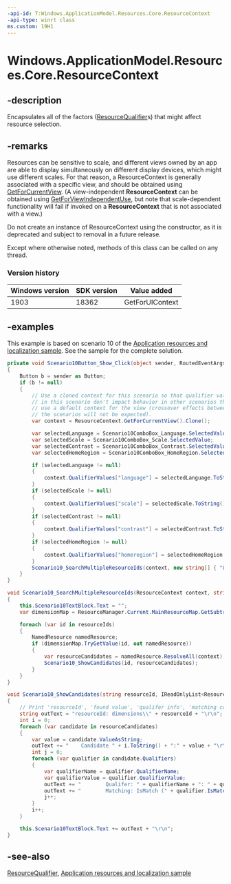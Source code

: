 ```yaml
---
-api-id: T:Windows.ApplicationModel.Resources.Core.ResourceContext
-api-type: winrt class
ms.custom: 19H1
---
```


<!-- Class syntax.
public class ResourceContext : Windows.ApplicationModel.Resources.Core.IResourceContext
-->

# Windows.ApplicationModel.Resources.Core.ResourceContext

## -description
Encapsulates all of the factors ([ResourceQualifier](resourcequalifier.md)s) that might affect resource selection.

## -remarks
Resources can be sensitive to scale, and different views owned by an app are able to display simultaneously on different display devices, which might use different scales. For that reason, a ResourceContext is generally associated with a specific view, and should be obtained using [GetForCurrentView](resourcecontext_getforcurrentview_1363600702.md). (A view-independent **ResourceContext** can be obtained using [GetForViewIndependentUse](resourcecontext_getforviewindependentuse_386169056.md), but note that scale-dependent functionality will fail if invoked on a **ResourceContext** that is not associated with a view.)

Do not create an instance of ResourceContext using the constructor, as it is deprecated and subject to removal in a future release.

Except where otherwise noted, methods of this class can be called on any thread.

### Version history

| Windows version | SDK version | Value added |
| -- | -- | -- |
| 1903 | 18362 | GetForUIContext |

## -examples

This example is based on scenario 10 of the [Application resources and localization sample](https://github.com/microsoft/Windows-universal-samples/tree/master/Samples/ApplicationResources). See the sample for the complete solution.

```csharp
private void Scenario10Button_Show_Click(object sender, RoutedEventArgs e)
{
    Button b = sender as Button;
    if (b != null)
    {
        // Use a cloned context for this scenario so that qualifier values set
        // in this scenario don't impact behavior in other scenarios that
        // use a default context for the view (crossover effects between
        // the scenarios will not be expected).
        var context = ResourceContext.GetForCurrentView().Clone();

        var selectedLanguage = Scenario10ComboBox_Language.SelectedValue;
        var selectedScale = Scenario10ComboBox_Scale.SelectedValue;
        var selectedContrast = Scenario10ComboBox_Contrast.SelectedValue;
        var selectedHomeRegion = Scenario10ComboBox_HomeRegion.SelectedValue;

        if (selectedLanguage != null)
        {
            context.QualifierValues["language"] = selectedLanguage.ToString();
        }
        if (selectedScale != null)
        {
            context.QualifierValues["scale"] = selectedScale.ToString();
        }
        if (selectedContrast != null)
        {
            context.QualifierValues["contrast"] = selectedContrast.ToString();
        }
        if (selectedHomeRegion != null)
        {
            context.QualifierValues["homeregion"] = selectedHomeRegion.ToString();
        }
        Scenario10_SearchMultipleResourceIds(context, new string[] { "LanguageOnly", "ScaleOnly", "ContrastOnly", "HomeRegionOnly", "MultiDimensional" });
    }
}

void Scenario10_SearchMultipleResourceIds(ResourceContext context, string[] resourceIds)
{
    this.Scenario10TextBlock.Text = "";
    var dimensionMap = ResourceManager.Current.MainResourceMap.GetSubtree("dimensions");

    foreach (var id in resourceIds)
    {
        NamedResource namedResource;
        if (dimensionMap.TryGetValue(id, out namedResource))
        {
            var resourceCandidates = namedResource.ResolveAll(context);
            Scenario10_ShowCandidates(id, resourceCandidates);
        }
    }
}

void Scenario10_ShowCandidates(string resourceId, IReadOnlyList<ResourceCandidate> resourceCandidates)
{
    // Print 'resourceId', 'found value', 'qualifer info', 'matching condition'
    string outText = "resourceId: dimensions\\" + resourceId + "\r\n";
    int i = 0;
    foreach (var candidate in resourceCandidates)
    {
        var value = candidate.ValueAsString;
        outText += "    Candidate " + i.ToString() + ":" + value + "\r\n";
        int j = 0;
        foreach (var qualifier in candidate.Qualifiers)
        {
            var qualifierName = qualifier.QualifierName;
            var qualifierValue = qualifier.QualifierValue;
            outText += "        Qualifer: " + qualifierName + ": " + qualifierValue + "\r\n";
            outText += "        Matching: IsMatch (" + qualifier.IsMatch.ToString() + ")  " + "IsDefault (" + qualifier.IsDefault.ToString() + ")" + "\r\n";
            j++;
        }
        i++;
    }

    this.Scenario10TextBlock.Text += outText + "\r\n";
}
```

## -see-also
[ResourceQualifier](resourcequalifier.md), [Application resources and localization sample](https://github.com/microsoft/Windows-universal-samples/tree/master/Samples/ApplicationResources)
